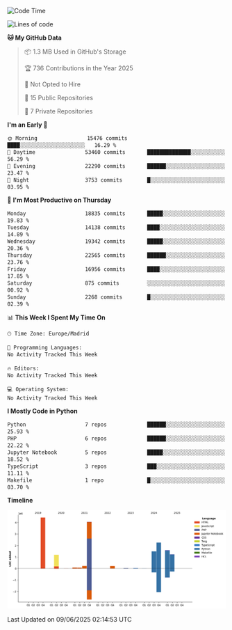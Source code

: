 <!--START_SECTION:waka-->
![Code Time](http://img.shields.io/badge/Code%20Time-839%20hrs%2038%20mins-blue)

![Lines of code](https://img.shields.io/badge/From%20Hello%20World%20I%27ve%20Written-16.9%20million%20lines%20of%20code-blue)

**🐱 My GitHub Data** 

> 📦 1.3 MB Used in GitHub's Storage 
 > 
> 🏆 736 Contributions in the Year 2025
 > 
> 🚫 Not Opted to Hire
 > 
> 📜 15 Public Repositories 
 > 
> 🔑 7 Private Repositories 
 > 
**I'm an Early 🐤** 

```text
🌞 Morning                15476 commits       ████░░░░░░░░░░░░░░░░░░░░░   16.29 % 
🌆 Daytime                53460 commits       ██████████████░░░░░░░░░░░   56.29 % 
🌃 Evening                22290 commits       ██████░░░░░░░░░░░░░░░░░░░   23.47 % 
🌙 Night                  3753 commits        █░░░░░░░░░░░░░░░░░░░░░░░░   03.95 % 
```
📅 **I'm Most Productive on Thursday** 

```text
Monday                   18835 commits       █████░░░░░░░░░░░░░░░░░░░░   19.83 % 
Tuesday                  14138 commits       ████░░░░░░░░░░░░░░░░░░░░░   14.89 % 
Wednesday                19342 commits       █████░░░░░░░░░░░░░░░░░░░░   20.36 % 
Thursday                 22565 commits       ██████░░░░░░░░░░░░░░░░░░░   23.76 % 
Friday                   16956 commits       ████░░░░░░░░░░░░░░░░░░░░░   17.85 % 
Saturday                 875 commits         ░░░░░░░░░░░░░░░░░░░░░░░░░   00.92 % 
Sunday                   2268 commits        █░░░░░░░░░░░░░░░░░░░░░░░░   02.39 % 
```


📊 **This Week I Spent My Time On** 

```text
🕑︎ Time Zone: Europe/Madrid

💬 Programming Languages: 
No Activity Tracked This Week

🔥 Editors: 
No Activity Tracked This Week

💻 Operating System: 
No Activity Tracked This Week
```

**I Mostly Code in Python** 

```text
Python                   7 repos             ██████░░░░░░░░░░░░░░░░░░░   25.93 % 
PHP                      6 repos             ██████░░░░░░░░░░░░░░░░░░░   22.22 % 
Jupyter Notebook         5 repos             █████░░░░░░░░░░░░░░░░░░░░   18.52 % 
TypeScript               3 repos             ███░░░░░░░░░░░░░░░░░░░░░░   11.11 % 
Makefile                 1 repo              █░░░░░░░░░░░░░░░░░░░░░░░░   03.70 % 
```



**Timeline**

![Lines of Code chart](https://raw.githubusercontent.com/danisoronellas/danisoronellas/main/assets/bar_graph.png)


 Last Updated on 09/06/2025 02:14:53 UTC
<!--END_SECTION:waka-->
